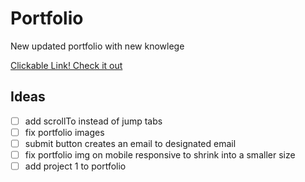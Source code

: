 # Portfolio
New updated portfolio with new knowlege

[Clickable Link! Check it out](https://tintdang.github.io/Portfolio/)


## Ideas
- [ ] add scrollTo instead of jump tabs
- [ ] fix portfolio images
- [ ] submit button creates an email to designated email
- [ ] fix portfolio img on mobile responsive to shrink into a smaller size
- [ ] add project 1 to portfolio